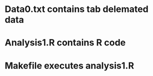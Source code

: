 # Data0.txt contains tab delemated data
# Analysis1.R contains R code
# Makefile executes analysis1.R
